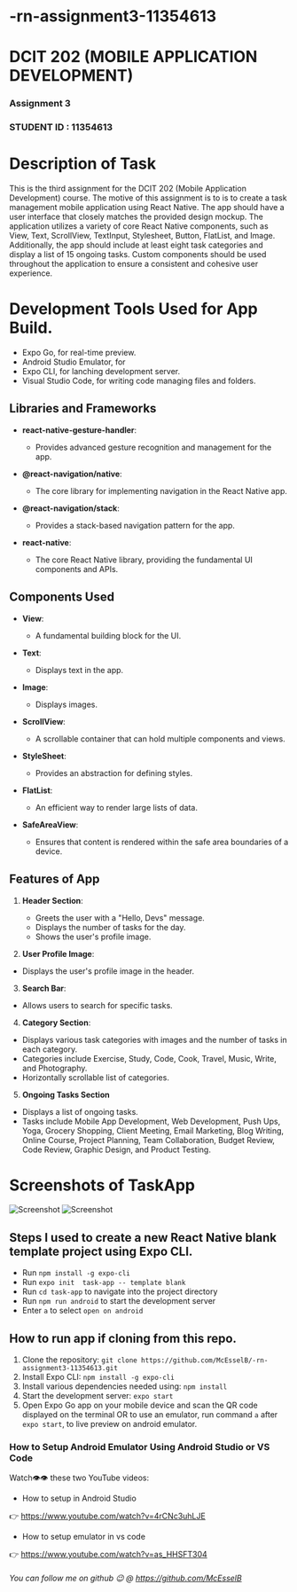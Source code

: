 # -rn-assignment3-11354613

# DCIT 202 (MOBILE APPLICATION DEVELOPMENT)

### Assignment 3

### STUDENT ID : 11354613

# Description of Task

This is the third assignment for the DCIT 202 (Mobile Application Development) course. The motive of this assignment is to is to create a task management mobile application using React Native. The app should have a user interface that closely matches the provided design mockup. The application utilizes a variety of core React Native components, such as View, Text, ScrollView, TextInput, Stylesheet, Button, FlatList, and Image. Additionally, the app should include at least eight task categories and display a list of 15 ongoing tasks. Custom components should be used throughout the application to ensure a consistent and cohesive user experience.

# Development Tools Used for App Build.

- Expo Go, for real-time preview.
- Android Studio Emulator, for
- Expo CLI, for lanching development server.
- Visual Studio Code, for writing code managing files and folders.

## Libraries and Frameworks

- **react-native-gesture-handler**:

  - Provides advanced gesture recognition and management for the app.

- **@react-navigation/native**:

  - The core library for implementing navigation in the React Native app.

- **@react-navigation/stack**:

  - Provides a stack-based navigation pattern for the app.

- **react-native**:
  - The core React Native library, providing the fundamental UI components and APIs.

## Components Used

- **View**:

  - A fundamental building block for the UI.

- **Text**:

  - Displays text in the app.

- **Image**:

  - Displays images.

- **ScrollView**:

  - A scrollable container that can hold multiple components and views.

- **StyleSheet**:

  - Provides an abstraction for defining styles.

- **FlatList**:

  - An efficient way to render large lists of data.

- **SafeAreaView**:
  - Ensures that content is rendered within the safe area boundaries of a device.

## Features of App

1. **Header Section**:

   - Greets the user with a "Hello, Devs" message.
   - Displays the number of tasks for the day.
   - Shows the user's profile image.

2. **User Profile Image**:

- Displays the user's profile image in the header.

3.  **Search Bar**:

- Allows users to search for specific tasks.

4.  **Category Section**:

- Displays various task categories with images and the number of tasks in each category.
- Categories include Exercise, Study, Code, Cook, Travel, Music, Write, and Photography.
- Horizontally scrollable list of categories.

5.  **Ongoing Tasks Section**

- Displays a list of ongoing tasks.
- Tasks include Mobile App Development, Web Development, Push Ups, Yoga, Grocery Shopping, Client Meeting, Email Marketing, Blog Writing, Online Course, Project Planning, Team Collaboration, Budget Review, Code Review, Graphic Design, and Product Testing.

# Screenshots of TaskApp

![Screenshot](task-app/assets/images/Screenshot%202.png)
![Screenshot](task-app/assets/images/Screenshot%201.png)

## Steps I used to create a new React Native blank template project using Expo CLI.

- Run `npm install -g expo-cli`
- Run `expo init  task-app -- template blank`
- Run `cd task-app` to navigate into the project directory
- Run `npm run android` to start the development server
- Enter `a` to select `open on android`

## How to run app if cloning from this repo.

1. Clone the repository: `git clone https://github.com/McEsselB/-rn-assignment3-11354613.git`
2. Install Expo CLI: `npm install -g expo-cli`
3. Install various dependencies needed using: `npm install`
4. Start the development
   server: `expo start`
5. Open Expo Go app on your mobile device and scan the QR code displayed on the terminal OR to use an emulator, run command `a` after `expo start`, to live preview on android emulator.

### How to Setup Android Emulator Using Android Studio or VS Code

Watch👁️👁️ these two YouTube videos:

- How to setup in Android Studio

👉 https://www.youtube.com/watch?v=4rCNc3uhLJE

- How to setup emulator in vs code

👉 https://www.youtube.com/watch?v=as_HHSFT304

###### You can follow me on github 😉 @ https://github.com/McEsselB

